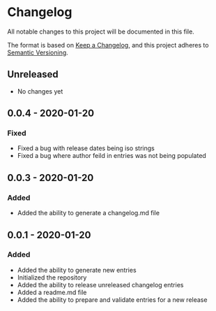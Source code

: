 # Changelog

All notable changes to this project will be documented in this file.

The format is based on [Keep a Changelog](https://keepachangelog.com/en/1.0.0/), and this project adheres to [Semantic Versioning](https://semver.org/spec/v2.0.0.html).

## Unreleased

- No changes yet

## 0.0.4 - 2020-01-20

### Fixed
- Fixed a bug with release dates being iso strings
- Fixed a bug where author feild in entries was not being populated

## 0.0.3 - 2020-01-20

### Added
- Added the ability to generate a changelog.md file

## 0.0.1 - 2020-01-20

### Added
- Added the ability to generate new entries
- Initialized the repository
- Added the ability to release unreleased changelog entries
- Added a readme.md file
- Added the ability to prepare and validate entries for a new release

